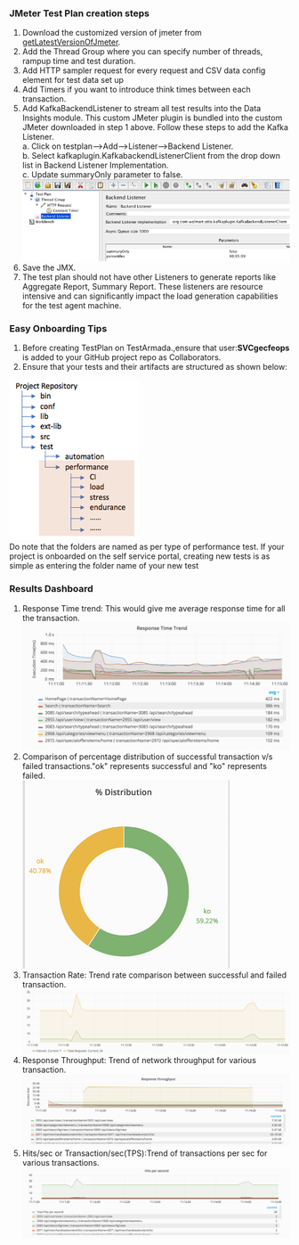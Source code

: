 
### **JMeter Test Plan creation steps**

1.	Download the customized version of jmeter from [getLatestVersionOfJmeter](http://gec-maven-nexus.walmart.com/content/repositories/pangaea_releases/otto/nextgen/nextgenjmeter/nextgenplatformjmeter/).
2.	Add the Thread Group where you can specify number of threads, rampup time and test duration.
3.	Add HTTP sampler request for every request and CSV data config element for test data set up
4.	Add Timers if you want to introduce think times between each transaction.
5.	Add KafkaBackendListener to stream all test results into the Data Insights module. This custom JMeter plugin is bundled into the custom JMeter downloaded in step 1 above. Follow these steps to add the Kafka Listener.<br/>
a.	Click on testplan-->Add-->Listener-->Backend Listener. <br/>
b.	Select kafkaplugin.KafkabackendListenerClient from the drop down list in Backend Listener Implementation.<br/>
c.	Update summaryOnly parameter to false.<br/>
![](images/KafkaPlugin.png)
6.	Save the JMX. <br/>
7.	The test plan should not have other Listeners to generate reports like Aggregate Report, Summary Report. These listeners are resource intensive and can significantly impact the load generation capabilities for the test agent machine. <br/>


### **Easy Onboarding Tips**
1. Before creating TestPlan on TestArmada.,ensure that user:<b>SVCgecfeops</b> is added to your GitHub project repo as Collaborators. <br/>
2. Ensure that your tests and their artifacts are structured as shown below:

![](images/FolderStructure.png)
<br/>
Do note that the folders are named as per type of performance test. If your project is onboarded on the self service portal, creating new tests is as simple as entering the folder name of your new test


### **Results Dashboard**
1. Response Time trend: This would give me average response time for all the transaction. <br/>
![](images/ResponseTimeTrend.png) <br/>
2. Comparison of percentage distribution of successful transaction v/s failed transactions."ok" represents successful and "ko" represents failed. <br/>
![](images/PercentageDistributionOfTransactions1.png) <br/>
3. Transaction Rate: Trend rate comparison between successful and failed transaction. <br/>
![](images/TransactionRate.png) <br/>
4. Response Throughput: Trend of network throughput for various transaction. <br/>
![](images/ResponseTimeThroughput.png) <br/>
5. Hits/sec or Transaction/sec(TPS):Trend of transactions per sec for various transactions. <br/>
![](images/HitsPerSec.png)
